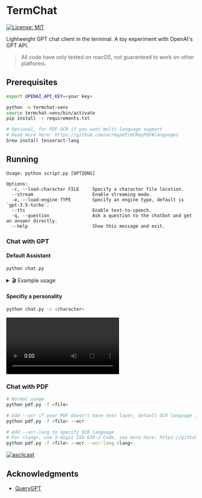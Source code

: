 # TermChat

[![License: MIT](https://img.shields.io/badge/License-MIT-yellow.svg)](https://opensource.org/licenses/MIT)

Lightweight GPT chat client in the terminal. A toy experiment with OpenAI's GPT API.

> All code have only tested on macOS, not guaranteed to work on other platforms.

## Prerequisites

```bash
export OPENAI_API_KEY=<your key>
```

```bash
python -m termchat-venv
source termchat-venv/bin/activate
pip install -r requirements.txt
```

```bash
# Optional, for PDF OCR if you want multi-language support
# Read more here: https://github.com/ocrmypdf/OCRmyPDF#languages
brew install tesseract-lang
```

## Running

```shell
Usage: python script.py [OPTIONS]

Options:
  -c, --load-character FILE     Specify a character file location.
  --stream                      Enable streaming mode.
  -e, --load-engine TYPE        Specify an engine type, default is `gpt-3.5-turbo`.
  --tts                         Enable text-to-speech.
  -q, --question                Ask a question to the chatbot and get an answer directly.
  --help                        Show this message and exit.
```

### Chat with GPT

#### Default Assistant

```bash
python chat.py
```

<details>
  <summary> 🎬 Example usage </summary>
  <video controls>
    <source src="./docs/chat1.mp4" type="video/mp4">
    Your browser does not support the video tag.
  </video>
</details>

#### Specifiy a personality

```bash
python chat.py -c <character>
```

<video controls>
  <source src="./docs/chat2.mp4" type="video/mp4">
  Your browser does not support the video tag.
</video>

### Chat with PDF

```bash
# Normal usage
python pdf.py -f <file>

# Add --ocr if your PDF doesn't have text layer, default OCR language is English
python pdf.py -f <file> --ocr

# Add --ocr-lang to specify OCR language
# For <lang>, use 3-digit ISO 639-2 Code, see more here: https://github.com/tesseract-ocr/tessdata
python pdf.py -f <file> --ocr --ocr-lang <lang>
```

[![asciicast](https://asciinema.org/a/8EdULKTLvgi1nFlYRmS7zMl5U.svg)](https://asciinema.org/a/8EdULKTLvgi1nFlYRmS7zMl5U)

## Acknowledgments

- [QueryGPT](https://github.com/tsensei/QueryGPT)
